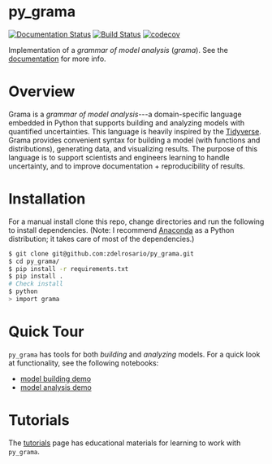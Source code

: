 # py_grama
[![Documentation Status](https://readthedocs.org/projects/py_grama/badge/?version=latest)](https://py_grama.readthedocs.io/en/latest/?badge=latest) [![Build Status](https://travis-ci.org/zdelrosario/py_grama.png?branch=master)](https://travis-ci.org/zdelrosario/py_grama) [![codecov](https://codecov.io/gh/zdelrosario/py_grama/branch/master/graph/badge.svg)](https://codecov.io/gh/zdelrosario/py_grama)

Implementation of a *grammar of model analysis* (*grama*). See the [documentation](https://py-grama.readthedocs.io/en/latest/) for more info.

# Overview
Grama is a *grammar of model analysis*---a domain-specific language embedded in Python that supports building and analyzing models with quantified uncertainties. This language is heavily inspired by the [Tidyverse](https://www.tidyverse.org/). Grama provides convenient syntax for building a model (with functions and distributions), generating data, and visualizing results. The purpose of this language is to support scientists and engineers learning to handle uncertainty, and to improve documentation + reproducibility of results.

# Installation
For a manual install clone this repo, change directories and run the following to install dependencies. (Note: I recommend [Anaconda](https://www.anaconda.com/distribution/) as a Python distribution; it takes care of most of the dependencies.)

```bash
$ git clone git@github.com:zdelrosario/py_grama.git
$ cd py_grama/
$ pip install -r requirements.txt
$ pip install .
# Check install
$ python
> import grama
```

# Quick Tour
`py_grama` has tools for both *building* and *analyzing* models. For a quick look at functionality, see the following notebooks:

- [model building demo](https://github.com/zdelrosario/py_grama/blob/master/examples/demo/builder_demo.ipynb)
- [model analysis demo](https://github.com/zdelrosario/py_grama/blob/master/examples/demo/analysis_demo.ipynb)

# Tutorials
The [tutorials](https://github.com/zdelrosario/py_grama/tree/master/tutorials) page has educational materials for learning to work with `py_grama`.
